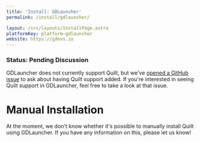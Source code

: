 ```yaml
---
title: 'Install: GDLauncher'
permalink: /install/gdlauncher/

layout: /src/layouts/InstallPage.astro
platformKey: platform-gdlauncher
website: https://gdevs.io
---
```


### Status: Pending Discussion

GDLauncher does not currently support Quilt, but we've [opened a GitHub issue](https://github.com/gorilla-devs/GDLauncher/issues/1308) to ask about having Quilt support added. If you're interested in seeing Quilt support in GDLauncher, feel free to take a look at that issue.

# Manual Installation

At the moment, we don't know whether it's possible to manually install Quilt using GDLauncher. If you have any information on this, please let us know!
